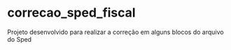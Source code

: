 # correcao_sped_fiscal
Projeto desenvolvido para realizar a correção em alguns blocos do arquivo do Sped

